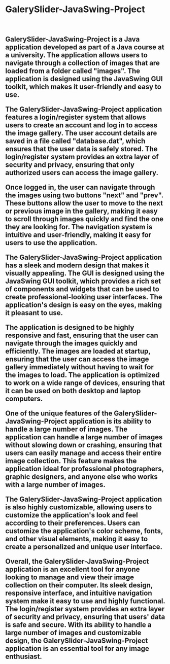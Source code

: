 # GalerySlider-JavaSwing-Project

<img src="https://i.gyazo.com/fc301c1649240f25365624b67d4452a6.jpg" alt="" />
<img src="https://i.gyazo.com/5fd0dec40d5d5cefaa326368917d027e.png" alt="" />
<img src="https://i.gyazo.com/fc301c1649240f25365624b67d4452a6.jpg" alt="" />

<h2>GalerySlider-JavaSwing-Project is a Java application developed as part of a Java course at a university. The application allows users to navigate through a collection of images that are loaded from a folder called "images". The application is designed using the JavaSwing GUI toolkit, which makes it user-friendly and easy to use.

The GalerySlider-JavaSwing-Project application features a login/register system that allows users to create an account and log in to access the image gallery. The user account details are saved in a file called "database.dat", which ensures that the user data is safely stored. The login/register system provides an extra layer of security and privacy, ensuring that only authorized users can access the image gallery.

Once logged in, the user can navigate through the images using two buttons "next" and "prev". These buttons allow the user to move to the next or previous image in the gallery, making it easy to scroll through images quickly and find the one they are looking for. The navigation system is intuitive and user-friendly, making it easy for users to use the application.

The GalerySlider-JavaSwing-Project application has a sleek and modern design that makes it visually appealing. The GUI is designed using the JavaSwing GUI toolkit, which provides a rich set of components and widgets that can be used to create professional-looking user interfaces. The application's design is easy on the eyes, making it pleasant to use.

The application is designed to be highly responsive and fast, ensuring that the user can navigate through the images quickly and efficiently. The images are loaded at startup, ensuring that the user can access the image gallery immediately without having to wait for the images to load. The application is optimized to work on a wide range of devices, ensuring that it can be used on both desktop and laptop computers.

One of the unique features of the GalerySlider-JavaSwing-Project application is its ability to handle a large number of images. The application can handle a large number of images without slowing down or crashing, ensuring that users can easily manage and access their entire image collection. This feature makes the application ideal for professional photographers, graphic designers, and anyone else who works with a large number of images.

The GalerySlider-JavaSwing-Project application is also highly customizable, allowing users to customize the application's look and feel according to their preferences. Users can customize the application's color scheme, fonts, and other visual elements, making it easy to create a personalized and unique user interface.

Overall, the GalerySlider-JavaSwing-Project application is an excellent tool for anyone looking to manage and view their image collection on their computer. Its sleek design, responsive interface, and intuitive navigation system make it easy to use and highly functional. The login/register system provides an extra layer of security and privacy, ensuring that users' data is safe and secure. With its ability to handle a large number of images and customizable design, the GalerySlider-JavaSwing-Project application is an essential tool for any image enthusiast.</h2>

